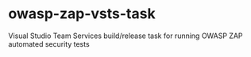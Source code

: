 # owasp-zap-vsts-task
Visual Studio Team Services build/release task for running OWASP ZAP automated security tests
